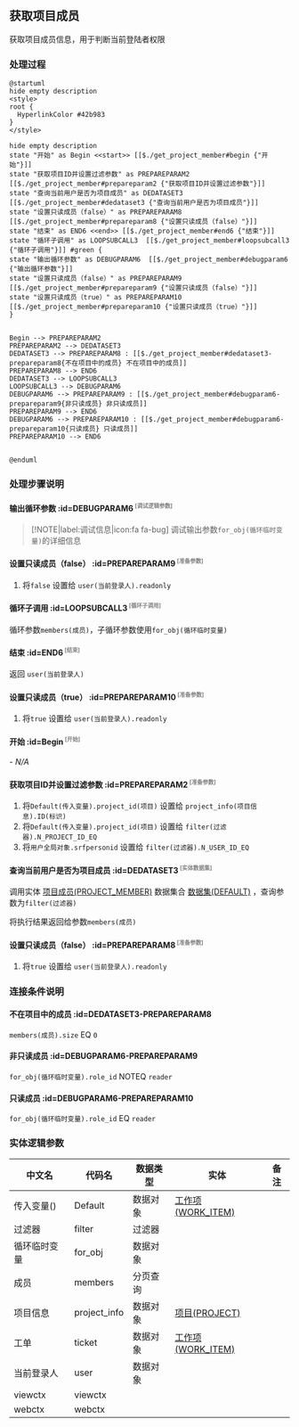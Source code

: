 ## 获取项目成员 <!-- {docsify-ignore-all} -->

   获取项目成员信息，用于判断当前登陆者权限

### 处理过程

```plantuml
@startuml
hide empty description
<style>
root {
  HyperlinkColor #42b983
}
</style>

hide empty description
state "开始" as Begin <<start>> [[$./get_project_member#begin {"开始"}]]
state "获取项目ID并设置过滤参数" as PREPAREPARAM2  [[$./get_project_member#prepareparam2 {"获取项目ID并设置过滤参数"}]]
state "查询当前用户是否为项目成员" as DEDATASET3  [[$./get_project_member#dedataset3 {"查询当前用户是否为项目成员"}]]
state "设置只读成员（false）" as PREPAREPARAM8  [[$./get_project_member#prepareparam8 {"设置只读成员（false）"}]]
state "结束" as END6 <<end>> [[$./get_project_member#end6 {"结束"}]]
state "循环子调用" as LOOPSUBCALL3  [[$./get_project_member#loopsubcall3 {"循环子调用"}]] #green {
state "输出循环参数" as DEBUGPARAM6  [[$./get_project_member#debugparam6 {"输出循环参数"}]]
state "设置只读成员（false）" as PREPAREPARAM9  [[$./get_project_member#prepareparam9 {"设置只读成员（false）"}]]
state "设置只读成员（true）" as PREPAREPARAM10  [[$./get_project_member#prepareparam10 {"设置只读成员（true）"}]]
}


Begin --> PREPAREPARAM2
PREPAREPARAM2 --> DEDATASET3
DEDATASET3 --> PREPAREPARAM8 : [[$./get_project_member#dedataset3-prepareparam8{不在项目中的成员} 不在项目中的成员]]
PREPAREPARAM8 --> END6
DEDATASET3 --> LOOPSUBCALL3
LOOPSUBCALL3 --> DEBUGPARAM6
DEBUGPARAM6 --> PREPAREPARAM9 : [[$./get_project_member#debugparam6-prepareparam9{非只读成员} 非只读成员]]
PREPAREPARAM9 --> END6
DEBUGPARAM6 --> PREPAREPARAM10 : [[$./get_project_member#debugparam6-prepareparam10{只读成员} 只读成员]]
PREPAREPARAM10 --> END6


@enduml
```


### 处理步骤说明

#### 输出循环参数 :id=DEBUGPARAM6<sup class="footnote-symbol"> <font color=gray size=1>[调试逻辑参数]</font></sup>



> [!NOTE|label:调试信息|icon:fa fa-bug]
> 调试输出参数`for_obj(循环临时变量)`的详细信息


#### 设置只读成员（false） :id=PREPAREPARAM9<sup class="footnote-symbol"> <font color=gray size=1>[准备参数]</font></sup>



1. 将`false` 设置给  `user(当前登录人).readonly`

#### 循环子调用 :id=LOOPSUBCALL3<sup class="footnote-symbol"> <font color=gray size=1>[循环子调用]</font></sup>



循环参数`members(成员)`，子循环参数使用`for_obj(循环临时变量)`
#### 结束 :id=END6<sup class="footnote-symbol"> <font color=gray size=1>[结束]</font></sup>



返回 `user(当前登录人)`

#### 设置只读成员（true） :id=PREPAREPARAM10<sup class="footnote-symbol"> <font color=gray size=1>[准备参数]</font></sup>



1. 将`true` 设置给  `user(当前登录人).readonly`

#### 开始 :id=Begin<sup class="footnote-symbol"> <font color=gray size=1>[开始]</font></sup>



*- N/A*
#### 获取项目ID并设置过滤参数 :id=PREPAREPARAM2<sup class="footnote-symbol"> <font color=gray size=1>[准备参数]</font></sup>



1. 将`Default(传入变量).project_id(项目)` 设置给  `project_info(项目信息).ID(标识)`
2. 将`Default(传入变量).project_id(项目)` 设置给  `filter(过滤器).N_PROJECT_ID_EQ`
3. 将`用户全局对象.srfpersonid` 设置给  `filter(过滤器).N_USER_ID_EQ`

#### 查询当前用户是否为项目成员 :id=DEDATASET3<sup class="footnote-symbol"> <font color=gray size=1>[实体数据集]</font></sup>



调用实体 [项目成员(PROJECT_MEMBER)](module/ProjMgmt/project_member.md) 数据集合 [数据集(DEFAULT)](module/ProjMgmt/project_member#数据集合) ，查询参数为`filter(过滤器)`

将执行结果返回给参数`members(成员)`

#### 设置只读成员（false） :id=PREPAREPARAM8<sup class="footnote-symbol"> <font color=gray size=1>[准备参数]</font></sup>



1. 将`true` 设置给  `user(当前登录人).readonly`


### 连接条件说明
#### 不在项目中的成员 :id=DEDATASET3-PREPAREPARAM8

`members(成员).size` EQ `0`
#### 非只读成员 :id=DEBUGPARAM6-PREPAREPARAM9

`for_obj(循环临时变量).role_id` NOTEQ `reader`
#### 只读成员 :id=DEBUGPARAM6-PREPAREPARAM10

`for_obj(循环临时变量).role_id` EQ `reader`


### 实体逻辑参数

|    中文名   |    代码名    |  数据类型    |  实体   |备注 |
| --------| --------| -------- | -------- | --------   |
|传入变量(<i class="fa fa-check"/></i>)|Default|数据对象|[工作项(WORK_ITEM)](module/ProjMgmt/work_item.md)||
|过滤器|filter|过滤器|||
|循环临时变量|for_obj|数据对象|||
|成员|members|分页查询|||
|项目信息|project_info|数据对象|[项目(PROJECT)](module/ProjMgmt/project.md)||
|工单|ticket|数据对象|[工作项(WORK_ITEM)](module/ProjMgmt/work_item.md)||
|当前登录人|user|数据对象|||
|viewctx|viewctx||||
|webctx|webctx||||
